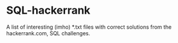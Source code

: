 # SQL-hackerrank
A list of interesting (imho) *.txt files with correct solutions from the hackerrank.com, SQL challenges.
